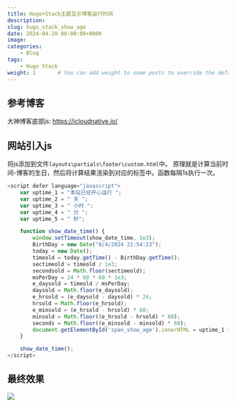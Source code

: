 ```yaml
---
title: Hugo+Stack主题显示博客运行时间
description: 
slug: hugo_stack_show_age
date: 2024-04-20 00:00:00+0000
image: 
categories:
    - Blog
tags:
    - Hugo Stack
weight: 1       # You can add weight to some posts to override the default sorting (date descending)
---
```


## 参考博客

大神博客底部js: https://icloudnative.io/

## 网站引入js

将js添加到文件`layouts\partials\footer\custom.html`中。
原理就是计算当前时间-博客的生日，然后将计算结果渲染到对应的标签中。函数每隔1s执行一次。

``` js
<script defer language="javascript">
    var uptime_1 = "本站已经开心运行 ";
    var uptime_2 = " 天 ";
    var uptime_3 = " 小时 ";
    var uptime_4 = " 分 ";
    var uptime_5 = " 秒";

    function show_date_time() {
        window.setTimeout(show_date_time, 1e3);
        BirthDay = new Date("8/4/2024 22:54:23");
        today = new Date();
        timeold = today.getTime() - BirthDay.getTime();
        sectimeold = timeold / 1e3;
        secondsold = Math.floor(sectimeold);
        msPerDay = 24 * 60 * 60 * 1e3;
        e_daysold = timeold / msPerDay;
        daysold = Math.floor(e_daysold);
        e_hrsold = (e_daysold - daysold) * 24;
        hrsold = Math.floor(e_hrsold);
        e_minsold = (e_hrsold - hrsold) * 60;
        minsold = Math.floor((e_hrsold - hrsold) * 60);
        seconds = Math.floor((e_minsold - minsold) * 60);
        document.getElementById('span_show_age').innerHTML = uptime_1 + daysold + uptime_2 + hrsold + uptime_3 + minsold + uptime_4 + seconds + uptime_5;
    }

    show_date_time();
</script>
```


## 最终效果

![](https://s3.bmp.ovh/imgs/2024/04/20/be553249d59b8d01.gif)



